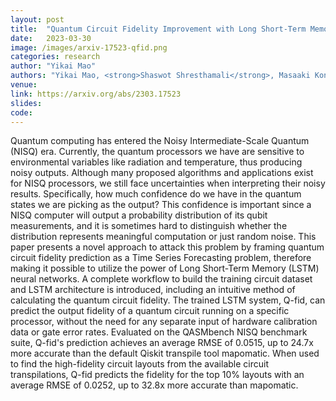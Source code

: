 ```yaml
---
layout: post
title:  "Quantum Circuit Fidelity Improvement with Long Short-Term Memory Networks"
date:   2023-03-30
image: /images/arxiv-17523-qfid.png
categories: research
author: "Yikai Mao"
authors: "Yikai Mao, <strong>Shaswot Shresthamali</strong>, Masaaki Kondo "
venue: 
link: https://arxiv.org/abs/2303.17523
slides:
code:
---
```

Quantum computing has entered the Noisy Intermediate-Scale Quantum (NISQ) era. Currently, the quantum processors we have are sensitive to environmental variables like radiation and temperature, thus producing noisy outputs. Although many proposed algorithms and applications exist for NISQ processors, we still face uncertainties when interpreting their noisy results. Specifically, how much confidence do we have in the quantum states we are picking as the output? This confidence is important since a NISQ computer will output a probability distribution of its qubit measurements, and it is sometimes hard to distinguish whether the distribution represents meaningful computation or just random noise. This paper presents a novel approach to attack this problem by framing quantum circuit fidelity prediction as a Time Series Forecasting problem, therefore making it possible to utilize the power of Long Short-Term Memory (LSTM) neural networks. A complete workflow to build the training circuit dataset and LSTM architecture is introduced, including an intuitive method of calculating the quantum circuit fidelity. The trained LSTM system, Q-fid, can predict the output fidelity of a quantum circuit running on a specific processor, without the need for any separate input of hardware calibration data or gate error rates. Evaluated on the QASMbench NISQ benchmark suite, Q-fid's prediction achieves an average RMSE of 0.0515, up to 24.7x more accurate than the default Qiskit transpile tool mapomatic. When used to find the high-fidelity circuit layouts from the available circuit transpilations, Q-fid predicts the fidelity for the top 10% layouts with an average RMSE of 0.0252, up to 32.8x more accurate than mapomatic.
